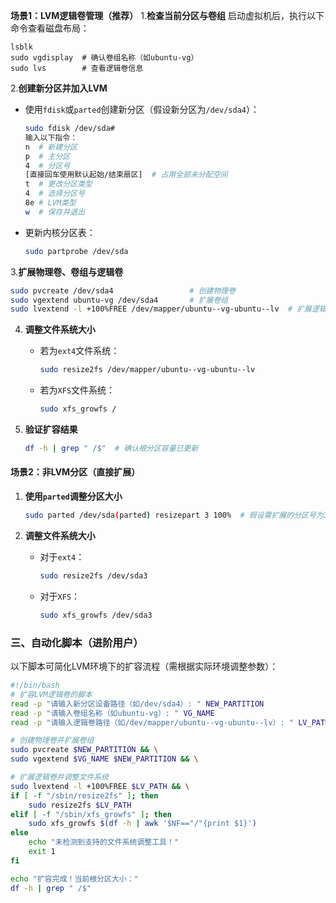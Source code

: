 **场景1：LVM逻辑卷管理（推荐）**
1.**检查当前分区与卷组**
启动虚拟机后，执行以下命令查看磁盘布局：
````
lsblk
sudo vgdisplay  # 确认卷组名称（如ubuntu-vg）
sudo lvs        # 查看逻辑卷信息
````
2.**创建新分区并加入LVM**

* 使用`fdisk`或`parted`创建新分区（假设新分区为`/dev/sda4`）：

  ```bash
  sudo fdisk /dev/sda# 
  输入以下指令：
  n  # 新建分区
  p  # 主分区
  4  # 分区号
  [直接回车使用默认起始/结束扇区]  # 占用全部未分配空间
  t  # 更改分区类型
  4  # 选择分区号
  8e # LVM类型
  w  # 保存并退出
  ```
* 更新内核分区表：

  ```bash
  sudo partprobe /dev/sda
  ```
3.**扩展物理卷、卷组与逻辑卷**

```bash
sudo pvcreate /dev/sda4                 # 创建物理卷
sudo vgextend ubuntu-vg /dev/sda4       # 扩展卷组
sudo lvextend -l +100%FREE /dev/mapper/ubuntu--vg-ubuntu--lv  # 扩展逻辑卷
```
4. **调整文件系统大小**

    * 若为`ext4`文件系统：

      ```bash
      sudo resize2fs /dev/mapper/ubuntu--vg-ubuntu--lv
      ```
    * 若为`XFS`文件系统：

      ```bash
      sudo xfs_growfs /
      ```
5. **验证扩容结果**

    ```bash
    df -h | grep " /$"  # 确认根分区容量已更新
    ```
#### **场景2：非LVM分区（直接扩展）**

1. **使用**​**​`parted`​**​**调整分区大小**

    ```bash
    sudo parted /dev/sda(parted) resizepart 3 100%  # 假设需扩展的分区号为3(parted) quit
    ```
2. **调整文件系统大小**

    * 对于`ext4`：

      ```bash
      sudo resize2fs /dev/sda3
      ```
    * 对于`XFS`：

      ```bash
      sudo xfs_growfs /dev/sda3
      ```
### **三、自动化脚本（进阶用户）**

以下脚本可简化LVM环境下的扩容流程（需根据实际环境调整参数）：

```bash
#!/bin/bash
# 扩容LVM逻辑卷的脚本
read -p "请输入新分区设备路径（如/dev/sda4）: " NEW_PARTITION
read -p "请输入卷组名称（如ubuntu-vg）: " VG_NAME
read -p "请输入逻辑卷路径（如/dev/mapper/ubuntu--vg-ubuntu--lv）: " LV_PATH

# 创建物理卷并扩展卷组
sudo pvcreate $NEW_PARTITION && \
sudo vgextend $VG_NAME $NEW_PARTITION && \

# 扩展逻辑卷并调整文件系统
sudo lvextend -l +100%FREE $LV_PATH && \
if [ -f "/sbin/resize2fs" ]; then
    sudo resize2fs $LV_PATH
elif [ -f "/sbin/xfs_growfs" ]; then
    sudo xfs_growfs $(df -h | awk '$NF=="/"{print $1}')
else
    echo "未检测到支持的文件系统调整工具！"
    exit 1
fi

echo "扩容完成！当前根分区大小："
df -h | grep " /$"
```